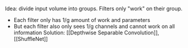 Idea: divide input volume into groups. Filters only "work" on their group.
- Each filter only has 1/g amount of work and parameters 
- But each filter also only sees 1/g channels and cannot work on all information
Solution: [[Depthwise Separable Convolution]], [[ShuffleNet]]